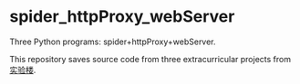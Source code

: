 # spider_httpProxy_webServer
Three Python programs: spider+httpProxy+webServer. 

This repository saves source code from three extracurricular projects from [实验楼](www.shiyanlou.com).
